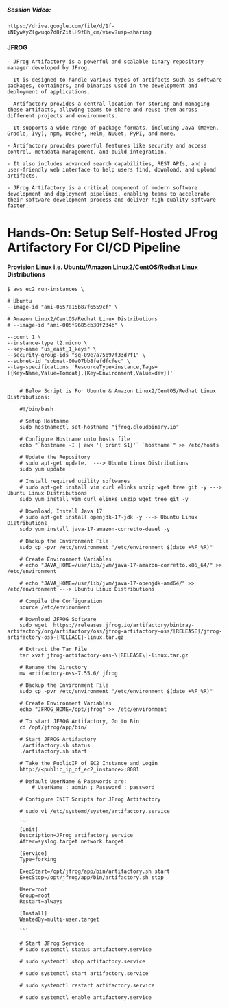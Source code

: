 ##### Session Video:
    https://drive.google.com/file/d/1f-iNIywXyZlgwuqo7d8rZitlH9f8h_cm/view?usp=sharing

#### JFROG 

    - JFrog Artifactory is a powerful and scalable binary repository manager developed by JFrog. 
    
    - It is designed to handle various types of artifacts such as software packages, containers, and binaries used in the development and deployment of applications.

    - Artifactory provides a central location for storing and managing these artifacts, allowing teams to share and reuse them across different projects and environments. 
    
    - It supports a wide range of package formats, including Java (Maven, Gradle, Ivy), npm, Docker, Helm, NuGet, PyPI, and more.

    - Artifactory provides powerful features like security and access control, metadata management, and build integration. 
    
    - It also includes advanced search capabilities, REST APIs, and a user-friendly web interface to help users find, download, and upload artifacts.

    - JFrog Artifactory is a critical component of modern software development and deployment pipelines, enabling teams to accelerate their software development process and deliver high-quality software faster.

# Hands-On: Setup Self-Hosted JFrog Artifactory For CI/CD Pipeline
    
#### Provision Linux i.e. Ubuntu/Amazon Linux2/CentOS/Redhat Linux Distributions

```
$ aws ec2 run-instances \

# Ubuntu
--image-id "ami-0557a15b87f6559cf" \ 

# Amazon Linux2/CentOS/Redhat Linux Distributions
# --image-id "ami-005f9685cb30f234b" \ 

--count 1 \
--instance-type t2.micro \
--key-name "us_east_1_keys" \
--security-group-ids "sg-09e7a75b97f33d7f1" \
--subnet-id "subnet-00a07bb8fefdfcfec" \
--tag-specifications 'ResourceType=instance,Tags=[{Key=Name,Value=Tomcat},{Key=Environment,Value=dev}]'
 
```

``` 
    # Below Script is For Ubuntu & Amazon Linux2/CentOS/Redhat Linux Distributions:

    #!/bin/bash

    # Setup Hostname
    sudo hostnamectl set-hostname "jfrog.cloudbinary.io"

    # Configure Hostname unto hosts file
    echo "`hostname -I | awk '{ print $1}'` `hostname`" >> /etc/hosts

    # Update the Repository 
    # sudo apt-get update.  ---> Ubuntu Linux Distributions
    sudo yum update

    # Install required utility softwares
    # sudo apt-get install vim curl elinks unzip wget tree git -y ---> Ubuntu Linux Distributions
    sudo yum install vim curl elinks unzip wget tree git -y

    # Download, Install Java 17
    # sudo apt-get install openjdk-17-jdk -y ---> Ubuntu Linux Distributions
    sudo yum install java-17-amazon-corretto-devel -y 

    # Backup the Environment File
    sudo cp -pvr /etc/environment "/etc/environment_$(date +%F_%R)"

    # Create Environment Variables
    # echo "JAVA_HOME=/usr/lib/jvm/java-17-amazon-corretto.x86_64/" >> /etc/environment

    # echo "JAVA_HOME=/usr/lib/jvm/java-17-openjdk-amd64/" >> /etc/environment ---> Ubuntu Linux Distributions

    # Compile the Configuration
    source /etc/environment

    # Download JFROG Software 
    sudo wget  https://releases.jfrog.io/artifactory/bintray-artifactory/org/artifactory/oss/jfrog-artifactory-oss/[RELEASE]/jfrog-artifactory-oss-[RELEASE]-linux.tar.gz  

    # Extract the Tar File
    tar xvzf jfrog-artifactory-oss-\[RELEASE\]-linux.tar.gz 

    # Rename the Directory 
    mv artifactory-oss-7.55.6/ jfrog
    
    # Backup the Environment File
    sudo cp -pvr /etc/environment "/etc/environment_$(date +%F_%R)"

    # Create Environment Variables
    echo "JFROG_HOME=/opt/jfrog" >> /etc/environment

    # To start JFROG Artifactory, Go to Bin 
    cd /opt/jfrog/app/bin/ 

    # Start JFROG Artifactory
    ./artifactory.sh status
    ./artifactory.sh start

    # Take the PublicIP of EC2 Instance and Login
    http://<public_ip_of_ec2_instance>:8081

    # Default UserName & Passwords are:
        # UserName : admin ; Password : password

    # Configure INIT Scripts for JFrog Artifactory

    # sudo vi /etc/systemd/system/artifactory.service

    ```
    [Unit]
    Description=JFrog artifactory service
    After=syslog.target network.target

    [Service]
    Type=forking

    ExecStart=/opt/jfrog/app/bin/artifactory.sh start
    ExecStop=/opt/jfrog/app/bin/artifactory.sh stop

    User=root
    Group=root 
    Restart=always

    [Install]
    WantedBy=multi-user.target

    ```

    # Start JFrog Service
    # sudo systemctl status artifactory.service

    # sudo systemctl stop artifactory.service
    
    # sudo systemctl start artifactory.service
    
    # sudo systemctl restart artifactory.service
    
    # sudo systemctl enable artifactory.service    

```
